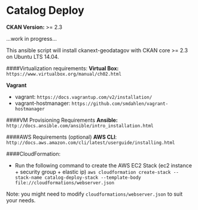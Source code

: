 Catalog Deploy
===============================

**CKAN Version:** >= 2.3

...work in progress...

This ansible script will install ckanext-geodatagov with CKAN core >= 2.3 on Ubuntu LTS 14.04. 

####Virtualization requirements:
**Virtual Box:** `https://www.virtualbox.org/manual/ch02.html`

**Vagrant** 
- vagrant: `https://docs.vagrantup.com/v2/installation/`
- vagrant-hostmanager: `https://github.com/smdahlen/vagrant-hostmanager`

####VM Provisioning Requirements
**Ansible:**
`http://docs.ansible.com/ansible/intro_installation.html`

####AWS Requirements (optional)
**AWS CLI**: `http://docs.aws.amazon.com/cli/latest/userguide/installing.html`

####CloudFormation:
- Run the following command to create the AWS EC2 Stack (ec2 instance + security group + elastic ip)
`aws cloudformation create-stack --stack-name catalog-deploy-stack --template-body file://cloudformations/webserver.json`

Note: you might need to modify `cloudformations/webserver.json` to suit your needs.
